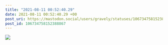 ```yaml
---
title: "2021-08-11 00:52:40.29"
date: 2021-08-11 00:52:40.29 +00
post_uri: https://mastodon.social/users/gravely/statuses/106734758152388867
post_id: 106734758152388867
---
```




![](/images/106734758105027968.jpg)

